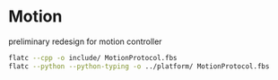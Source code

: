 # Motion

preliminary redesign for motion controller


```bash
flatc --cpp -o include/ MotionProtocol.fbs
flatc --python --python-typing -o ../platform/ MotionProtocol.fbs
```
